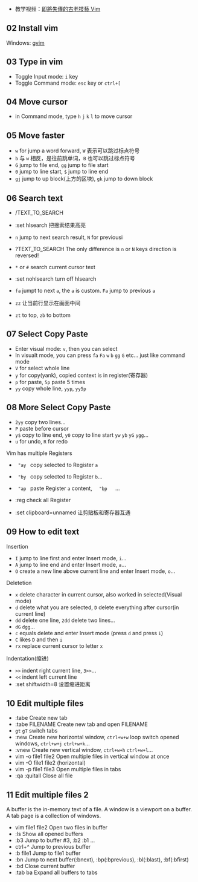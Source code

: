 - 教学视频：[即將失傳的古老技藝 Vim](https://www.bilibili.com/video/BV1fV41187Zr) 

## 02 Install vim

Windows: [gvim](https://github.com/vim/vim-win32-installer/releases)

## 03 Type in vim

- Toggle Input mode: `i` key
- Toggle Command mode: `esc` key or `ctrl+[`

## 04 Move cursor

- in Command mode, type `h` `j` `k` `l` to move cursor

## 05 Move faster

- `w` for jump a word forward, `W` 表示可以跳过标点符号
- `b` 与 `w` 相反，是往前跳单词，`B` 也可以跳过标点符号
- `G` jump to file end, `gg` jump to file start
- `0` jump to line start, `$` jump to line end
- `gj` jump to up block(上方的区块), `gk` jump to down block

## 06 Search text

- /TEXT_TO_SEARCH
- :set hlsearch      把搜索结果高亮
- `n` jump to next search result, `N` for previousi
- ?TEXT_TO_SEARCH    The only difference is `n` or `N` keys direction is reversed!
- `*` or `#` search current cursor text
- :set nohlsearch     turn off hlsearch
- `fa` jumpt to next `a`, the `a` is custom. `Fa` jump to previous `a`

- `zz` 让当前行显示在画面中间
- `zt` to top, `zb` to bottom

## 07 Select Copy Paste

- Enter visual mode: `v`, then you can select
- In visualt mode, you can press `fa` `Fa` `w` `b` `gg` `G` etc... just like command mode
- `V` for select whole line
- `y` for copy(yank), copied context is in register(寄存器)
- `p` for paste, `5p` paste 5 times
- `yy` copy whole line, `yyp`, `yy5p`

## 08 More Select Copy Paste

- `2yy` copy two lines...
- `P` paste before cursor
- `y$` copy to line end, `y0` copy to line start `yw` `yb` `yG` `ygg`...
- `u` for undo, `R` for redo

Vim has multiple Registers

- `  "ay  ` copy selected to Register `a`
- `  "by  ` copy selected to Register `b`...
- `  "ap  ` paste Register `a` content, `   "bp    `...
- :reg      check all Register

- :set clipboard=unnamed       让剪贴板和寄存器互通

## 09 How to edit text

Insertion

- `I` jump to line first and enter Insert mode, `i`...
- `A` jump to line end and enter Insert mode, `a`...
- `O` create a new line above current line and enter Insert mode, `o`...

Deletetion

- `x` delete character in current cursor, also worked in selected(Visual mode)
- `d` delete what you are selected, `D` delete everything after cursor(in current line)
- `dd` delete one line, `2dd` delete two lines...
- `dG` `dgg`...
- `c` equals delete and enter Insert mode (press `d` and press `i`)
- `C` likes `D` and then `i`
- `rx` replace current cursor to letter `x`

Indentation(缩进)

- `>>` indent right current line, `3>>`...
- `<<` indent left current line
- :set shiftwidth=8      设置缩进距离

## 10 Edit multiple files

- :tabe     Create new tab
- :tabe FILENAME      Create new tab and open FILENAME
- `gt` `gT` switch tabs
- :new      Create new horizontal window, `ctrl+w+w` loop switch opened windows, `ctrl+w+j` `ctrl+w+k`...
- :vnew     Create new vertical window, `ctrl+w+h` `ctrl+w+l`...
- vim -o file1 file2      Open multiple files in vertical window at once
- vim -O file1 file2      (horizontal)
- vim -p file1 file3      Open multiple files in tabs
- :qa        :quitall      Close all file


## 11 Edit multiple files 2

   A buffer is the in-memory text of a file.
   A window is a viewport on a buffer.
   A tab page is a collection of windows.

- vim file1 file2      Open two files in buffer
- :ls                  Show all opened buffers
- :b3                  Jump to buffer #3, :b2 :b1 ...
- ctrl+^               Jump to previous buffer
- :b file1             Jump to file1 buffer
- :bn                  Jump to next buffer(:bnext), :bp(:bprevious), :bl(:blast), :bf(:bfirst)
- :bd                  Close current buffer
- :tab ba              Expand all buffers to tabs

